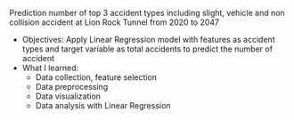 Prediction number of top 3 accident types including slight, vehicle and non collision accident at Lion Rock Tunnel from 2020 to 2047
- Objectives: Apply Linear Regression model with features as accident types and target variable as total accidents to predict the number of accident 
- What I learned:
   - Data collection, feature selection
   - Data preprocessing
   - Data visualization
   - Data analysis with Linear Regression
